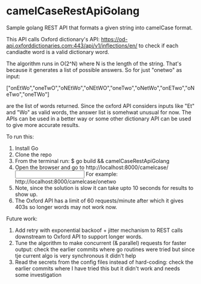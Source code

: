# camelCaseRestApiGolang
Sample golang REST API that formats a given string into camelCase format.

This API calls Oxford dictionary's API: https://od-api.oxforddictionaries.com:443/api/v1/inflections/en/ to check if each candiadte word is a valid dictionary word.

The algorithm runs in O(2^N) where N is the length of the string. That's because it generates a list of possible answers. So for just "onetwo" as input:

["onEtWo","oneTwO","oNEtWo","oNEtWO","oneTwo","oNetWo","onETwo","oNeTwo","oneTWo"]

are the list of words returned. Since the oxford API considers inputs like "Et" and "Wo" as valid words, the answer list is somehwat unusual for now.
The APIs can be used in a better way or some other dictionary API can be used to give more accurate results.

To run this:

1. Install Go
2. Clone the repo
3. From the terminal run: $ go build && camelCaseRestApiGolang
4. Open the browser and go to http://localhost:8000/camelcase/<input>
For example: http://localhost:8000/camelcase/onetwo
5. Note, since the solution is slow it can take upto 10 seconds for results to show up.
6. The Oxford API has a limit of 60 requests/minute after which it gives 403s so longer words may not work now.

Future work:

1. Add retry with exponential backoof + jitter mechanism to REST calls downstream to Oxford API to support longer words.
2. Tune the algorithm to make concurrent (& parallel) requests for faster output: check the earlier commits where go routines were tried but since tje current algo is very synchronous it didn't help
3. Read the secrets from the config files instead of hard-coding: check the earlier commits where I have tried this but it didn't work and needs some investigation


